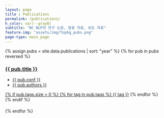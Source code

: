 ```yaml
---
layout: page
title : Publications
permalink: /publications/
h_color: var(--gray0)
subtitle: "NC NLP의 연구 논문, 발표 자료, 보도 자료"
feature-img: "assets/img/Topbg_pubs.png"
page-type: main_page
---
```


<script src="{{ base.url | prepend: site.url }}/assets/js/publications.js"></script>

<div class="home">
    {% assign pubs = site.data.publications | sort: "year" %}
    {% for pub in pubs reversed %}
        <div class='publication_div {% if pub.tags.size > 0 %}{% for tag in pub.tags %}{{ tag }} {% endfor %}{% endif %}'>
            <a href='' class='show-message' data-id='{{ pub.id }}'>
                <h3 class='pub_title'>
                    {{ pub.title }}
                </h3>
                <ul>
                    <li class='publications_meta'>{{ pub.conf }}</li>
                    <li class='publications_meta'>{{ pub.authors }}</li>
                </ul>
                {% if pub.tags.size > 0 %}
                    {% for tag in pub.tags %}
                        <a class='publication_tag' href='' data-filter="{{ tag }}">{{ tag }}</a>
                    {% endfor %}
                {% endif %}
                <div>　</div>
            </a>
            <div class="modal-hide" id="pub_popup_{{ pub.id }}" style="display:none;">{{ pub.abstract }}</div>
        </div>
    {% endfor %}
</div>
